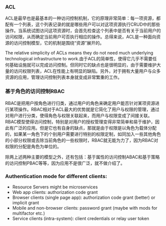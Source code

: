 ### ACL

ACL是最早也是最基本的一种访问控制机制，它的原理非常简单：每一项资源，都配有一个列表，这个列表记录的就是哪些用户可以对这项资源执行CRUD中的那些操作。当系统试图访问这项资源时，会首先检查这个列表中是否有关于当前用户的访问权限，从而确定当前用户可否执行相应的操作。总得来说，ACL是一种面向资源的访问控制模型，它的机制是围绕“资源”展开的。

The relative simplicity of ACLs means they do not need much underlying technological infrastructure to work.由于ACL的简单性，使得它几乎不需要任何基础设施就可以完成访问控制。但同时它的缺点也是很明显的，由于需要维护大量的访问权限列表，ACL在性能上有明显的缺陷。另外，对于拥有大量用户与众多资源的应用，管理访问控制列表本身就变成非常繁重的工作。

### 基于角色的访问控制RBAC

RBAC是把用户按角色进行归类，通过用户的角色来确定用户能否针对某项资源进行某项操作。RBAC相对于ACL最大的优势就是它简化了用户与权限的管理，通过对用户进行分类，使得角色与权限关联起来，而用户与权限变成了间接关联。RBAC模型使得访问控制，特别是对用户的授权管理变得非常简单和易于维护，因此有广泛的应用。但是它也有自身的缺点，那就是由于权限是以角色为载体分配的，如果某一角色下的个别用户需要进行特别的权限定制，如同加入一些其他角色的小部分权限或去除当前角色的一些权限时，RBAC就无能为力了，因为RBAC对权限的分配是角色为单位的。

除两上述两种主要的模型之外，还有包括：基于属性的访问控制ABAC和基于策略的访问控制PBAC等等，因为应用不是很广泛，就不做介绍了。


### Authentication mode for different clients:

* Resource Servers might be microservices
* Web app clients: authorization code grant
* Browser clients (single page app): authorization code grant (better) or implicit grant
* Mobile and non-browser clients: password grant (maybe with mods for multifactor etc.)
* Service clients (intra-system): client credentials or relay user token

